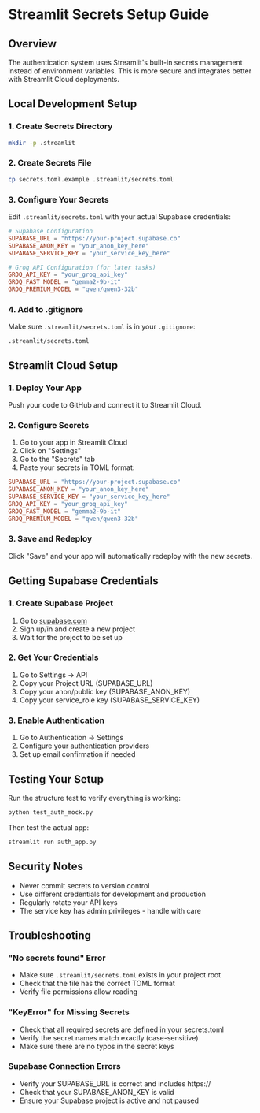 # Streamlit Secrets Setup Guide

## Overview
The authentication system uses Streamlit's built-in secrets management instead of environment variables. This is more secure and integrates better with Streamlit Cloud deployments.

## Local Development Setup

### 1. Create Secrets Directory
```bash
mkdir -p .streamlit
```

### 2. Create Secrets File
```bash
cp secrets.toml.example .streamlit/secrets.toml
```

### 3. Configure Your Secrets
Edit `.streamlit/secrets.toml` with your actual Supabase credentials:

```toml
# Supabase Configuration
SUPABASE_URL = "https://your-project.supabase.co"
SUPABASE_ANON_KEY = "your_anon_key_here"
SUPABASE_SERVICE_KEY = "your_service_key_here"

# Groq API Configuration (for later tasks)
GROQ_API_KEY = "your_groq_api_key"
GROQ_FAST_MODEL = "gemma2-9b-it"
GROQ_PREMIUM_MODEL = "qwen/qwen3-32b"
```

### 4. Add to .gitignore
Make sure `.streamlit/secrets.toml` is in your `.gitignore`:
```
.streamlit/secrets.toml
```

## Streamlit Cloud Setup

### 1. Deploy Your App
Push your code to GitHub and connect it to Streamlit Cloud.

### 2. Configure Secrets
1. Go to your app in Streamlit Cloud
2. Click on "Settings" 
3. Go to the "Secrets" tab
4. Paste your secrets in TOML format:

```toml
SUPABASE_URL = "https://your-project.supabase.co"
SUPABASE_ANON_KEY = "your_anon_key_here"
SUPABASE_SERVICE_KEY = "your_service_key_here"
GROQ_API_KEY = "your_groq_api_key"
GROQ_FAST_MODEL = "gemma2-9b-it"
GROQ_PREMIUM_MODEL = "qwen/qwen3-32b"
```

### 3. Save and Redeploy
Click "Save" and your app will automatically redeploy with the new secrets.

## Getting Supabase Credentials

### 1. Create Supabase Project
1. Go to [supabase.com](https://supabase.com)
2. Sign up/in and create a new project
3. Wait for the project to be set up

### 2. Get Your Credentials
1. Go to Settings → API
2. Copy your Project URL (SUPABASE_URL)
3. Copy your anon/public key (SUPABASE_ANON_KEY)
4. Copy your service_role key (SUPABASE_SERVICE_KEY)

### 3. Enable Authentication
1. Go to Authentication → Settings
2. Configure your authentication providers
3. Set up email confirmation if needed

## Testing Your Setup

Run the structure test to verify everything is working:
```bash
python test_auth_mock.py
```

Then test the actual app:
```bash
streamlit run auth_app.py
```

## Security Notes

- Never commit secrets to version control
- Use different credentials for development and production
- Regularly rotate your API keys
- The service key has admin privileges - handle with care

## Troubleshooting

### "No secrets found" Error
- Make sure `.streamlit/secrets.toml` exists in your project root
- Check that the file has the correct TOML format
- Verify file permissions allow reading

### "KeyError" for Missing Secrets
- Check that all required secrets are defined in your secrets.toml
- Verify the secret names match exactly (case-sensitive)
- Make sure there are no typos in the secret keys

### Supabase Connection Errors
- Verify your SUPABASE_URL is correct and includes https://
- Check that your SUPABASE_ANON_KEY is valid
- Ensure your Supabase project is active and not paused
